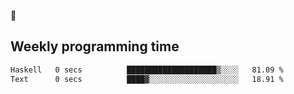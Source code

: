 🐸

## Weekly programming time
<!--START_SECTION:waka-->

```txt
Haskell   0 secs          ████████████████████▒░░░░   81.09 %
Text      0 secs          ████▓░░░░░░░░░░░░░░░░░░░░   18.91 %
```

<!--END_SECTION:waka-->
